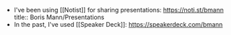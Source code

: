 - I've been using [[Notist]] for sharing presentations: https://noti.st/bmann
  title:: Boris Mann/Presentations
- In the past, I've used [[Speaker Deck]]: https://speakerdeck.com/bmann